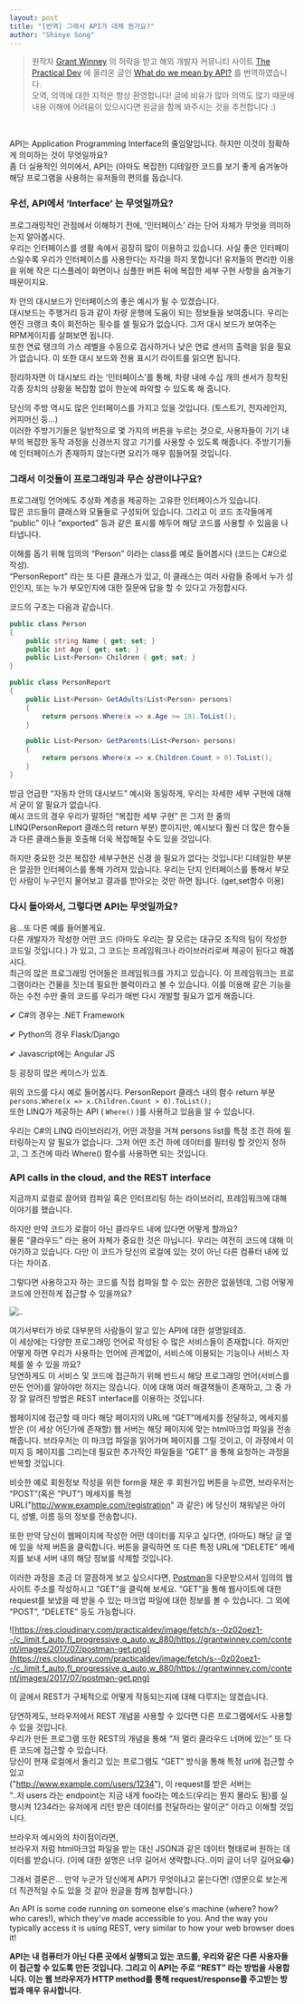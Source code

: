 ```yaml
---
layout: post
title: "[번역] 그래서 API가 대체 뭔가요?"
author: "Shinye Song"
---
```


> 원작자 [Grant Winney](https://grantwinney.com/) 의 허락을 받고 해외 개발자 커뮤니티 사이트 [The Practical Dev](https://dev.to/) 에 올라온 글인 [What do we mean by API?](https://dev.to/grantwinney/what-is-an-api) 를 번역하였습니다.<br>오역, 의역에 대한 지적은 항상 환영합니다! 글에 비유가 많아 의역도 많기 때문에 내용 이해에 어려움이 있으시다면 원글을 함께 봐주시는 것을 추천합니다 :)

<br>

API는 Application Programming Interface의 줄임말입니다. 하지만 이것이 정확하게 의미하는 것이 무엇일까요?<br>좀 더 실용적인 의미에서, API는 (아마도 복잡한) 디테일한 코드를 보기 좋게 숨겨놓아 해당 프로그램을 사용하는 유저들의 편의를 돕습니다. 

### 우선, API에서 ‘Interface’ 는 무엇일까요?

프로그래밍적인 관점에서 이해하기 전에, ‘인터페이스’ 라는 단어 자체가 무엇을 의미하는지 알아봅시다. <br>우리는 인터페이스를 생활 속에서 굉장히 많이 이용하고 있습니다. 사실 좋은 인터페이스일수록 우리가 인터페이스를 사용한다는 자각을 하지 못합니다! 유저들의 편리한 이용을 위해 작은 디스플레이 화면이나 심플한 버튼 뒤에 복잡한 세부 구현 사항을 숨겨놓기 때문이지요.

차 안의 대시보드가 인터페이스의 좋은 예시가 될 수 있겠습니다.<br>대시보드는 주행거리 등과 같이 차량 운행에 도움이 되는 정보들을 보여줍니다. 우리는 엔진 크랭크 축이 회전하는 횟수를 셀 필요가 없습니다. 그저 대시 보드가 보여주는 RPM게이지를 살펴보면 됩니다. <br>또한 연료 탱크의 가스 레벨을 수동으로 검사하거나 낮은 연료 센서의 출력을 읽을 필요가 없습니다. 이 또한 대시 보드와 전용 표시기 라이트를 읽으면 됩니다.

정리하자면 이 대시보드 라는 ‘인터페이스’를 통해, 차량 내에 수십 개의 센서가 장착된 각종 장치의 상황을 복잡함 없이 한눈에 파악할 수 있도록 해 줍니다. 

당신의 주방 역시도 많은 인터페이스를 가지고 있을 것입니다. (토스트기, 전자레인지, 커피머신 등…)<br>이러한 주방기기들은 일반적으로 몇 가지의 버튼을 누르는 것으로, 사용자들이 기기 내부의 복잡한 동작 과정을 신경쓰지 않고 기기를 사용할 수 있도록 해줍니다. 주방기기들에 인터페이스가 존재하지 않는다면 요리가 매우 힘들어질 것입니다.

### 그래서 이것들이 프로그래밍과 무슨 상관이냐구요?

프로그래밍 언어에도 추상화 계층을 제공하는 고유한 인터페이스가 있습니다.<br>많은 코드들이 클래스와 모듈들로 구성되어 있습니다. 그리고 이 코드 조각들에게 “public” 이나 “exported” 등과 같은 표시를 해두어 해당 코드를 사용할 수 있음을 나타냅니다. 

이해를 돕기 위해 임의의 “Person” 이라는 class를 예로 들어봅시다 (코드는 C#으로 작성). <br>“PersonReport” 라는 또 다른 클래스가 있고, 이 클래스는 여러 사람들 중에서 누가 성인인지, 또는 누가 부모인지에 대한 질문에 답을 할 수 있다고 가정합시다.

코드의 구조는 다음과 같습니다.

```c#
public class Person
{
    public string Name { get; set; }
    public int Age { get; set; }
    public List<Person> Children { get; set; }
}

public class PersonReport
{
    public List<Person> GetAdults(List<Person> persons)
    {
        return persons.Where(x => x.Age >= 18).ToList();
    }

    public List<Person> GetParents(List<Person> persons)
    {
        return persons.Where(x => x.Children.Count > 0).ToList();
    }
}
```



방금 언급한 “자동차 안의 대시보드” 예시와 동일하게, 우리는 자세한 세부 구현에 대해서 굳이 알 필요가 없습니다.<br> 예시 코드의 경우 우리가 말하던 “복잡한 세부 구현” 은 그저 한 줄의 LINQ(PersonReport 클래스의 return 부분) 뿐이지만, 예시보다 훨씬 더 많은 함수들과 다른 클래스들을 호출해 더욱 복잡해질 수도 있을 것입니다. 

하지만 중요한 것은 복잡한 세부구현은 신경 쓸 필요가 없다는 것입니다! 디테일한 부분은 깔끔한 인터페이스를 통해 가려져 있습니다. 우리는 단지 인터페이스를 통해서 부모인 사람이 누구인지 물어보고 결과를 받아오는 것만 하면 됩니다. (get,set함수 이용)

### 다시 돌아와서, 그렇다면 API는 무엇일까요?

음…또 다른 예를 들어볼게요.<br> 다른 개발자가 작성한 어떤 코드 (아마도 우리는 잘 모르는 대규모 조직의 팀이 작성한 코드일 것입니다.) 가 있고, 그 코드는 프레임워크나 라이브러리로써 제공이 된다고 해봅시다. <br>최근의 많은 프로그래밍 언어들은 프레임워크를 가지고 있습니다. 이 프레임워크는 프로그램이라는 건물을 짓는데 필요한 블럭이라고 볼 수 있습니다. 이를 이용해 같은 기능을 하는 수천 수만 줄의 코드를 우리가 매번 다시 개발할 필요가 없게 해줍니다.

✔ C#의 경우는 .NET Framework

✔ Python의 경우 Flask/Django

✔ Javascript에는 Angular JS

등 굉장히 많은 케이스가 있죠. 

위의 코드를 다시 예로 들어봅시다. PersonReport 클래스 내의 함수 return 부분 <br>`persons.Where(x => x.Children.Count > 0).ToList();` <br>또한 LINQ가 제공하는 API ( `Where()` )를 사용하고 있음을 알 수 있습니다. 

우리는 C#의 LINQ 라이브러리가, 어떤 과정을 거쳐 persons list를 특정 조건 하에 필터링하는지 알 필요가 없습니다. 그저 어떤 조건 하에 데이터를 필터링 할 것인지 정하고, 그 조건에 따라 Where() 함수를 사용하면 되는 것입니다.



### API calls in the cloud, and the REST interface

지금까지 로컬로 끌어와 컴파일 혹은 인터프리팅 하는 라이브러리, 프레임워크에 대해 이야기를 했습니다.

하지만 만약 코드가 로컬이 아닌 클라우드 내에 있다면 어떻게 할까요?<br>물론 “클라우드” 라는 용어 자체가 중요한 것은 아닙니다. 우리는 여전히 코드에 대해 이야기하고 있습니다. 다만 이 코드가 당신의 로컬에 있는 것이 아닌 다른 컴퓨터 내에 있다는 차이죠. 

그렇다면 사용하고자 하는 코드를 직접 컴파일 할 수 있는 권한은 없을텐데, 그럼 어떻게 코드에 안전하게 접근할 수 있을까요?

![..](https://res.cloudinary.com/practicaldev/image/fetch/s--7GTIV42T--/c_limit,f_auto,fl_progressive,q_auto,w_880/https://grantwinney.com/content/images/2017/07/nocloud.png)



여기서부터가 바로 대부분의 사람들이 알고 있는 API에 대한 설명일테죠.<br>이 세상에는 다양한 프로그래밍 언어로 작성된 수 많은 서비스들이 존재합니다. 하지만 어떻게 하면 우리가 사용하는 언어에 관계없이, 서비스에 이용되는 기능이나 서비스 자체를 쓸 수 있을 까요? <br>당연하게도 이 서비스 및 코드에 접근하기 위해 반드시 해당 프로그래밍 언어(서비스를 만든 언어)를 알아야만 하지는 않습니다. 이에 대해 여러 해결책들이 존재하고, 그 중 가장 잘 알려진 방법은 REST interface를 이용하는 것입니다.

웹페이지에 접근할 때 마다 해당 페이지의 URL에 “GET”메세지를 전달하고, 메세지를 받은 (이 세상 어딘가에 존재할) 웹 서버는 해당 페이지에 맞는 html마크업 파일을 전송해줍니다. 브라우저는 이 마크업 파일을 읽어가며 페이지를 그릴 것이고, 이 과정에서 이미지 등 페이지를 그리는데 필요한 추가적인 파일들을 “GET” 을 통해 요청하는 과정을 반복할 것입니다.

비슷한 예로 회원정보 작성을 위한 form을 채운 후 회원가입 버튼을 누르면, 브라우저는 “POST”(혹은 “PUT”) 메세지를 특정 URL("http://www.example.com/registration" 과 같은) 에 당신이 채워넣은 아이디, 성별, 이름 등의 정보를 전송합니다. 

또한 만약 당신이 웹페이지에 작성한 어떤 데이터를 지우고 싶다면, (아마도) 해당 글 옆에 있을 삭제 버튼을 클릭합니다. 버튼을 클릭하면 또 다른 특정 URL에 “DELETE” 메세지를 보내 서버 내의 해당 정보를 삭제할 것입니다.

이러한 과정을 조금 더 깔끔하게 보고 싶으시다면, [Postman](https://www.getpostman.com/)을 다운받으셔서 임의의 웹사이트 주소를 작성하시고 “GET”을 클릭해 보세요. “GET”을 통해 웹사이트에 대한 request를 보냈을 때 받을 수 있는 마크업 파일에 대한 정보를 볼 수 있습니다. 그 외에 “POST”, “DELETE” 등도 가능합니다.

![https://res.cloudinary.com/practicaldev/image/fetch/s--0z02oez1--/c_limit,f_auto,fl_progressive,q_auto,w_880/https://grantwinney.com/content/images/2017/07/postman-get.png](https://res.cloudinary.com/practicaldev/image/fetch/s--0z02oez1--/c_limit,f_auto,fl_progressive,q_auto,w_880/https://grantwinney.com/content/images/2017/07/postman-get.png)

이 글에서 REST가 구체적으로 어떻게 작동되는지에 대해 다루지는 않겠습니다. 

당연하게도, 브라우저에서 REST 개념을 사용할 수 있다면 다른 프로그램에서도 사용할 수 있을 것입니다.<br>우리가 만든 프로그램 또한 REST의 개념을 통해 “저 멀리 클라우드 너머에 있는” 또 다른 코드에 접근할 수 있습니다.<br> 당신이 현재 로컬에서 돌리고 있는 프로그램도 “GET” 방식을 통해 특정 url에 접근할 수 있고<br> ("http://www.example.com/users/1234"), 이 request를 받은 서버는<br> “..저 users 라는 endpoint는 지금 내게 foo라는 메소드(우리는 뭔지 몰라도 됨)를 실행시켜 1234라는 유저에게 리턴 받은 데이터를 전달하라는 말이군” 이라고 이해할 것입니다.

브라우저 예시와의 차이점이라면, <br>브라우저 처럼 html마크업 파일을 받는 대신 JSON과 같은 데이터 형태로써 원하는 데이터를 받습니다. (이에 대한 설명은 너무 길어서 생략합니다..이미 글이 너무 길어요😂)

그래서 결론은… 만약 누군가 당신에게 API가 무엇이냐고 묻는다면! (영문으로 보는게 더 직관적일 수도 있을 것 같아 원글을 함께 첨부합니다.)



An API is some code running on someone else's machine (where? how? who cares!), which they've made accessible to you. And the way you typically access it is using REST, very similar to how your web browser does it! 

**API는 내 컴퓨터가 아닌 다른 곳에서 실행되고 있는 코드를, 우리와 같은 다른 사용자들이 접근할 수 있도록 만든 것입니다. 그리고 이 API는 주로 “REST” 라는 방법을 사용합니다. 이는 웹 브라우저가 HTTP method를 통해 request/response를 주고받는 방법과 매우 유사합니다.**

